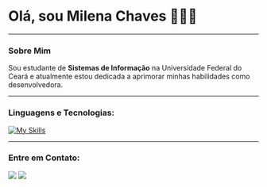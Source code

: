 # Olá, sou Milena Chaves 👩🏼‍💻

---

### Sobre Mim 
Sou estudante de **Sistemas de Informação** na Universidade Federal do Ceará e atualmente estou dedicada a aprimorar minhas habilidades como desenvolvedora.

---

### Linguagens e Tecnologias:

[![My Skills](https://skillicons.dev/icons?i=js,css,html,py,fastapi,laravel&theme=dark)](https://skillicons.dev)

---

### Entre em Contato:

<a href="https://www.linkedin.com/in/milenchaves/"><img src="https://skillicons.dev/icons?i=linkedin&theme=dark&perline=15"></a>
<a href="mailto:milenchaves1@gmail.com"><img src="https://skillicons.dev/icons?i=gmail&theme=dark&perline=15"></a>
